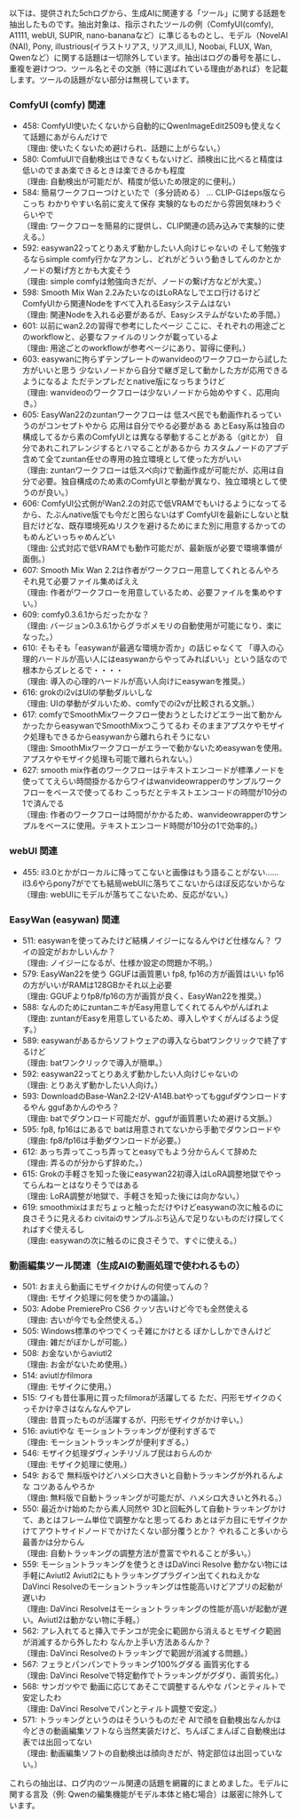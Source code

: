 以下は、提供された5chログから、生成AIに関連する「ツール」に関する話題を抽出したものです。抽出対象は、指示されたツールの例（ComfyUI(comfy), A1111, webUI, SUPIR, nano-bananaなど）に準じるものとし、モデル（NovelAI (NAI), Pony, illustrious(イラストリアス, リアス,ill,IL), Noobai, FLUX, Wan, Qwenなど）に関する話題は一切除外しています。抽出はログの番号を基にし、重複を避けつつ、ツール名とその文脈（特に選ばれている理由があれば）を記載します。ツールの話題がない部分は無視しています。

### ComfyUI (comfy) 関連
- 458: ComfyUI使いたくないから自動的にQwenImageEdit2509も使えなくて話題にあがらんだけで  
  （理由: 使いたくないため避けられ、話題に上がらない。）
- 580: ComfuUIで自動検出はできなくもないけど、顔検出に比べると精度は低いのでまあ楽できるときは楽できるかも程度  
  （理由: 自動検出が可能だが、精度が低いため限定的に便利。）
- 584: 簡易ワークフローつけといたで（多分読める） ... CLIP-Gはeps版ならこっち わかりやすい名前に変えて保存 実験的なものだから雰囲気味わうぐらいやで  
  （理由: ワークフローを簡易的に提供し、CLIP関連の読み込みで実験的に使える。）
- 592: easywan22ってとりあえず動かしたい人向けじゃないの そして勉強するならsimple comfy行かなアカンし、どれがどういう動きしてんのかとかノードの繋げ方とかも大変そう  
  （理由: simple comfyは勉強向きだが、ノードの繋げ方などが大変。）
- 598: Smooth Mix Wan 2.2みたいなのはLoRAなしでエロ行けるけどComfyUIから関連Nodeをすべて入れるEasyシステムはない  
  （理由: 関連Nodeを入れる必要があるが、Easyシステムがないため手間。）
- 601: 以前にwan2.2の習得で参考にしたページ ここに、それぞれの用途ごとのworkflowと、必要なファイルのリンクが載っているよ  
  （理由: 用途ごとのworkflowが参考ページにあり、習得に便利。）
- 603: easywanに拘らずテンプレートのwanvideoのワークフローから試した方がいいと思う 少ないノードから自分で継ぎ足して動かした方が応用できるようになるよ ただテンプレだとnative版になっちまうけど  
  （理由: wanvideoのワークフローは少ないノードから始めやすく、応用向き。）
- 605: EasyWan22のzuntanワークフローは 低スペ民でも動画作れるっていうのがコンセプトやから 応用は自分でやる必要がある あとEasy系は独自の構成してるから素のComfyUIとは異なる挙動することがある（gitとか） 自分であれこれアレンジするとハマることがあるから カスタムノードのアプデ含めて全てzuntan任せの専用の独立環境として使った方がいい  
  （理由: zuntanワークフローは低スペ向けで動画作成が可能だが、応用は自分で必要。独自構成のため素のComfyUIと挙動が異なり、独立環境として使うのが良い。）
- 606: ComfyUI公式側がWan2.2の対応で低VRAMでもいけるようになってるから、たぶんnative版でも今だと困らないはず ComfyUIを最新にしないと駄目だけどな、既存環境死ぬリスクを避けるためにまた別に用意するかってのもめんどいっちゃめんどい  
  （理由: 公式対応で低VRAMでも動作可能だが、最新版が必要で環境準備が面倒。）
- 607: Smooth Mix Wan 2.2は作者がワークフロー用意してくれとるんやろ それ見て必要ファイル集めばええ  
  （理由: 作者がワークフローを用意しているため、必要ファイルを集めやすい。）
- 609: comfy0.3.6.1からだったかな？  
  （理由: バージョン0.3.6.1からグラボメモリの自動使用が可能になり、楽になった。）
- 610: そもそも「easywanが最適な環境か否か」の話じゃなくて 「導入の心理的ハードルが高い人にはeasywanからやってみればいい」という話なので 根本からズレとるで・・・・  
  （理由: 導入の心理的ハードルが高い人向けにeasywanを推奨。）
- 616: grokのi2vはUIの挙動ダルいしな  
  （理由: UIの挙動がダルいため、comfyでのi2vが比較される文脈。）
- 617: comfyでSmoothMixワークフロー使おうとしたけどエラー出て動かんかったからeasywanでSmoothMixつこうてるわ そのままアプスケやモザイク処理もできるからeasywanから離れられそうにない  
  （理由: SmoothMixワークフローがエラーで動かないためeasywanを使用。アプスケやモザイク処理も可能で離れられない。）
- 627: smooth mix作者のワークフローはテキストエンコードが標準ノードを使っててえらい時間掛かるからワイはwanvideowrapperのサンプルワークフローをベースで使ってるわ こっちだとテキストエンコードの時間が10分の1で済んでる  
  （理由: 作者のワークフローは時間がかかるため、wanvideowrapperのサンプルをベースに使用。テキストエンコード時間が10分の1で効率的。）

### webUI 関連
- 455: il3.0とかがローカルに降ってこないと画像はもう語ることがない…… il3.6やらpony7がでても結局webUIに落ちてこないからほぼ反応ないからな  
  （理由: webUIにモデルが落ちてこないため、反応がない。）

### EasyWan (easywan) 関連
- 511: easywanを使ってみたけど結構ノイジーになるんやけど仕様なん？ ワイの設定がおかしいんか？  
  （理由: ノイジーになるが、仕様か設定の問題か不明。）
- 579: EasyWan22を使う GGUFは画質悪い fp8, fp16の方が画質はいい fp16の方がいいがRAMは128GBかそれ以上必要  
  （理由: GGUFよりfp8/fp16の方が画質が良く、EasyWan22を推奨。）
- 588: なんのためにzuntanニキがEasy用意してくれてるんやがんばれよ  
  （理由: zuntanがEasyを用意しているため、導入しやすくがんばるよう促す。）
- 589: easywanがあるからソフトウェアの導入ならbatワンクリックで終了するけど  
  （理由: batワンクリックで導入が簡単。）
- 592: easywan22ってとりあえず動かしたい人向けじゃないの  
  （理由: とりあえず動かしたい人向け。）
- 593: DownloadのBase-Wan2.2-I2V-A14B.batやってもggufダウンロードするやん ggufあかんのやろ？  
  （理由: batでダウンロード可能だが、ggufが画質悪いため避ける文脈。）
- 595: fp8, fp16はにあるで batは用意されてないから手動でダウンロードや  
  （理由: fp8/fp16は手動ダウンロードが必要。）
- 612: あっち弄ってこっち弄ってとeasyでもよう分からんくて辞めた  
  （理由: 弄るのが分からず辞めた。）
- 615: Grokの手軽さを知った後にeasywan22初導入はLoRA調整地獄でやってらんねーとはなりそうではある  
  （理由: LoRA調整が地獄で、手軽さを知った後には向かない。）
- 619: smoothmixはまだちょっと触っただけやけどeasywanの次に触るのに良さそうに見えるわ civitaiのサンプルぶち込んで足りないものだけ探してくればすぐ使えるし  
  （理由: easywanの次に触るのに良さそうで、すぐに使える。）

### 動画編集ツール関連（生成AIの動画処理で使われるもの）
- 501: おまえら動画にモザイクかけんの何使ってんの？  
  （理由: モザイク処理に何を使うかの議論。）
- 503: Adobe PremierePro CS6 クッソ古いけど今でも全然使える  
  （理由: 古いが今でも全然使える。）
- 505: Windows標準のやつでくっそ雑にかけとる ぼかししかできんけど  
  （理由: 雑だがぼかしが可能。）
- 508: お金ないからaviutl2  
  （理由: お金がないため使用。）
- 514: aviutlかfilmora  
  （理由: モザイクに使用。）
- 515: ワイも昔仕事用に買ったfilmoraが活躍してる ただ、円形モザイクのくっそかけ辛さはなんなんやアレ  
  （理由: 昔買ったものが活躍するが、円形モザイクがかけ辛い。）
- 516: aviutlやな モーショントラッキングが便利すぎるで  
  （理由: モーショントラッキングが便利すぎる。）
- 546: モザイク処理ダヴィンチリゾルブ民はおらんのか  
  （理由: モザイク処理に使用。）
- 549: おるで 無料版やけどハメシロ大きいと自動トラッキングが外れるんよな コツあるんやろか  
  （理由: 無料版で自動トラッキングが可能だが、ハメシロ大きいと外れる。）
- 550: 最近かけ始めたから素人同然や 3Dと回転外して自動トラッキングかけて、あとはフレーム単位で調整かなと思ってるわ あとはデカ目にモザイクかけてアウトサイドノードでかけたくない部分覆うとか？ やれること多いから最善かは分からん  
  （理由: 自動トラッキングの調整方法が豊富でやれることが多い。）
- 559: モーショントラッキングを使うときはDaVinci Resolve 動かない物には手軽にAviutl2 Aviutl2にもトラッキングプラグイン出てくれねえかな DaVinci Resolveのモーショントラッキングは性能高いけどアプリの起動が遅いわ  
  （理由: DaVinci Resolveはモーショントラッキングの性能が高いが起動が遅い。Aviutl2は動かない物に手軽。）
- 562: アレ入れてると挿入でチンコが完全に範囲から消えるとモザイク範囲が消滅するから外したわ なんか上手い方法あるんか？  
  （理由: DaVinci Resolveのトラッキングで範囲が消滅する問題。）
- 567: フェラとパンパンでトラッキング100%グダる 画質劣化する  
  （理由: DaVinci Resolveで特定動作でトラッキングがグダり、画質劣化。）
- 568: サンガツやで 動画に応じてあそこで調整するんやな パンとティルトで安定したわ  
  （理由: DaVinci Resolveでパンとティルト調整で安定。）
- 571: トラッキングというのはそういうものだぞ AIで顔を自動検出なんかは今どきの動画編集ソフトなら当然実装だけど、ちんぽこまんぽこ自動検出は表では出回ってない  
  （理由: 動画編集ソフトの自動検出は顔向きだが、特定部位は出回っていない。）

これらの抽出は、ログ内のツール関連の話題を網羅的にまとめました。モデルに関する言及（例: Qwenの編集機能がモデル本体と絡む場合）は厳密に除外しています。